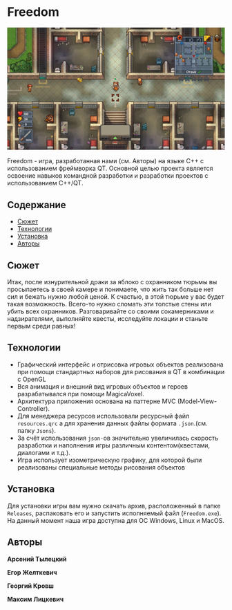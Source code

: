 # Freedom

![](./Resources/Images/main_menu_background.png)

Freedom - игра, разработанная нами (см. Авторы) на языке С++ с использованием
фреймворка QT. Основной целью проекта является 
освоение навыков командной разработки и разработки проектов с использованием C++/QT.

## Содержание

* [Сюжет](#Сюжет)
* [Технологии](#Технологии)
* [Установка](#Установка)
* [Авторы](#Авторы)

## Сюжет
Итак, после изнурительной драки за яблоко с охранником тюрьмы вы просыпаетесь в своей камере
и понимаете, что жить так больше нет сил и бежать нужно любой ценой. К счастью, в этой
тюрьме у вас будет такая возможность. Всего-то нужно сломать эти толстые стены или убить
всех охранников. Разговаривайте со своими сокамерниками и надзирателями, 
выполняйте квесты, исследуйте локации и станьте первым среди равных!

## Технологии
* Графический интерфейс и отрисовка игровых объектов реализована при помощи стандартных наборов для рисования в QT в комбинации с OpenGL
* Вся анимация и внешний вид игровых объектов и героев разрабатывался при
помощи MagicaVoxel.
* Архитектура приложения основана на паттерне MVC (Model-View-Controller).
* Для менеджера ресурсов использовали ресурсный файл `resources.qrc` а для хранения
данных файлы формата `.json`.(см. папку `Jsons`).
* За счёт использования `json-`ов значительно увеличилась скорость разработки и наполнения
  игры различным контентом(квестами, диалогами и т.д.).
* Игра использует изометрическую графику,
  для которой были реализованы специальные методы рисования объектов

## Установка
Для установки игры вам нужно скачать архив, расположенный в папке `Releases`, распаковать
его и запустить исполняемый файл (`Freedom.exe`). На данный момент наша игра доступна для
ОС Windows, Linux и MacOS.

## Авторы
**Арсений Тылецкий**

**Егор Желткевич**

**Георгий Кровш**

**Максим Лицкевич**